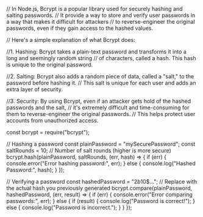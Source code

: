 // In Node.js, Bcrypt is a popular library used for securely hashing and salting passwords.
// It provide a way to store and verify user passwords in a way that makes it difficult for attackers
//  to reverse-engineer the original passwords, even if they gain access to the hashed values.

// Here's a simple explanation of what Bcrypt does:

//1. Hashing: Bcrypt takes a plain-text password and transforms it into a long and seemingly random string 
// of characters, called a hash. This hash is unique to the original password.

//2. Salting: Bcrypt also adds a random piece of data, called a "salt," to the password before hashing it.
// This salt is unique for each user and adds an extra layer of security.

//3. Security: By using Bcrypt, even if an attacker gets hold of the hashed passwords and the salt,
// it's extremely difficult and time-consuming for them to reverse-engineer the original passwords.
// This helps protect user accounts from unauthorized access.

const bcrypt = require("bcrypt");

// Hashing a password
const plainPassword = "mySecurePassword";
const saltRounds = 10; // Number of salt rounds (higher is more secure)
bcrypt.hash(plainPassword, saltRounds, (err, hash) => {
  if (err) {
    console.error("Error hashing password:", err);
  } else {
    console.log("Hashed Password:", hash);
  }
});

// Verifying a password
const hashedPassword = "$2b$10$..."; // Replace with the actual hash you previously generated
bcrypt.compare(plainPassword, hashedPassword, (err, result) => {
  if (err) {
    console.error("Error comparing passwords:", err);
  } else {
    if (result) {
      console.log("Password is correct!");
    } else {
      console.log("Password is incorrect.");
    }
  }
});
